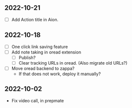 
## 2022-10-21
- [ ] Add Action title in Aion. 

## 2022-10-18
- [ ] One click link saving feature
- [ ] Add note taking in oread extension
  - [ ] Publish?
  - [ ] Clear tracking URLs in oread. (Also migrate old URLs?)
- [ ] Move oread backend to zappa?
  - If that does not work, deploy it manually?

## 2022-10-02

- Fix video call, in prepmate
